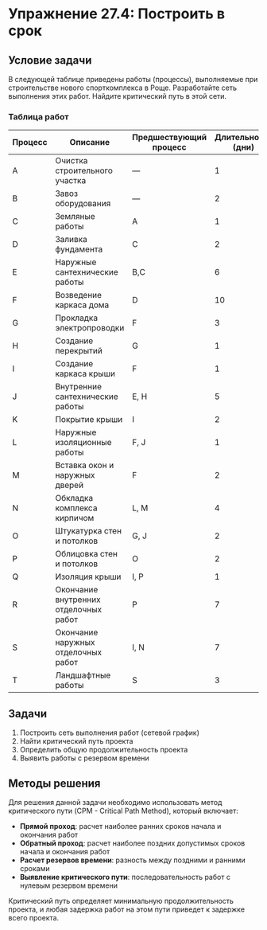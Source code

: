 # Упражнение 27.4: Построить в срок

## Условие задачи

В следующей таблице приведены работы (процессы), выполняемые при строительстве нового спорткомплекса в Роще. Разработайте сеть выполнения этих работ. Найдите критический путь в этой сети.

### Таблица работ

| Процесс | Описание | Предшествующий процесс | Длительность (дни) |
|---------|----------|------------------------|-------------------|
| A | Очистка строительного участка | — | 1 |
| B | Завоз оборудования | — | 2 |
| C | Земляные работы | A | 1 |
| D | Заливка фундамента | C | 2 |
| E | Наружные сантехнические работы | B,C | 6 |
| F | Возведение каркаса дома | D | 10 |
| G | Прокладка электропроводки | F | 3 |
| H | Создание перекрытий | G | 1 |
| I | Создание каркаса крыши | F | 1 |
| J | Внутренние сантехнические работы | E, H | 5 |
| K | Покрытие крыши | I | 2 |
| L | Наружные изоляционные работы | F, J | 1 |
| M | Вставка окон и наружных дверей | F | 2 |
| N | Обкладка комплекса кирпичом | L, M | 4 |
| O | Штукатурка стен и потолков | G, J | 2 |
| P | Облицовка стен и потолков | O | 2 |
| Q | Изоляция крыши | I, P | 1 |
| R | Окончание внутренних отделочных работ | P | 7 |
| S | Окончание наружных отделочных работ | I, N | 7 |
| T | Ландшафтные работы | S | 3 |

## Задачи

1. Построить сеть выполнения работ (сетевой график)
2. Найти критический путь проекта
3. Определить общую продолжительность проекта
4. Выявить работы с резервом времени

## Методы решения

Для решения данной задачи необходимо использовать метод критического пути (CPM - Critical Path Method), который включает:

- **Прямой проход**: расчет наиболее ранних сроков начала и окончания работ
- **Обратный проход**: расчет наиболее поздних допустимых сроков начала и окончания работ  
- **Расчет резервов времени**: разность между поздними и ранними сроками
- **Выявление критического пути**: последовательность работ с нулевым резервом времени

Критический путь определяет минимальную продолжительность проекта, и любая задержка работ на этом пути приведет к задержке всего проекта.
